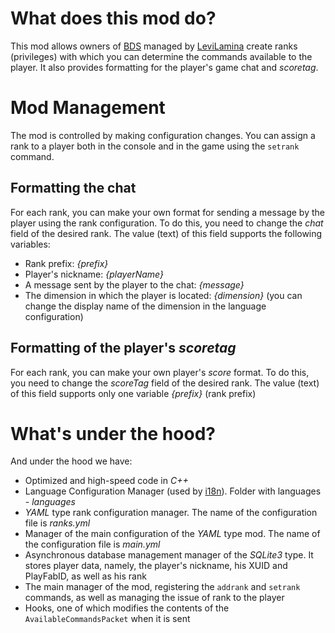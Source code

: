# What does this mod do?
This mod allows owners of [BDS](https://www.minecraft.net/en-us/download/server/bedrock) managed by [LeviLamina](https://github.com/LiteLDev/LeviLamina) create ranks (privileges) with which you can determine the commands available to the player. It also provides formatting for the player's game chat and *scoretag*.
# Mod Management
The mod is controlled by making configuration changes. You can assign a rank to a player both in the console and in the game using the `setrank` command.
## Formatting the chat
For each rank, you can make your own format for sending a message by the player using the rank configuration. To do this, you need to change the *chat* field of the desired rank. The value (text) of this field supports the following variables:
- Rank prefix: *{prefix}*
- Player's nickname: *{playerName}*
- A message sent by the player to the chat: *{message}*
- The dimension in which the player is located: *{dimension}* (you can change the display name of the dimension in the language configuration)
## Formatting of the player's *scoretag*
For each rank, you can make your own player's *score* format. To do this, you need to change the *scoreTag* field of the desired rank. The value (text) of this field supports only one variable *{prefix}* (rank prefix)
# What's under the hood?
And under the hood we have:
* Optimized and high-speed code in *C++*
* Language Configuration Manager (used by [i18n](https://github.com/LiteLDev/LeviLamina/blob/develop/src/ll/api/i18n)). Folder with languages - *languages*
* *YAML* type rank configuration manager. The name of the configuration file is *ranks.yml*
* Manager of the main configuration of the *YAML* type mod. The name of the configuration file is *main.yml*
* Asynchronous database management manager of the *SQLite3* type. It stores player data, namely, the player's nickname, his XUID and PlayFabID, as well as his rank
* The main manager of the mod, registering the `addrank` and `setrank` commands, as well as managing the issue of rank to the player
* Hooks, one of which modifies the contents of the `AvailableCommandsPacket` when it is sent
